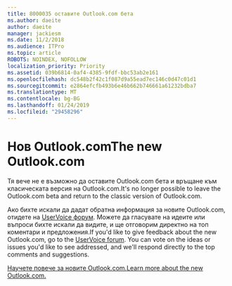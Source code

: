 ```yaml
---
title: 8000035 оставите Outlook.com бета
ms.author: daeite
author: daeite
manager: jackiesm
ms.date: 11/2/2018
ms.audience: ITPro
ms.topic: article
ROBOTS: NOINDEX, NOFOLLOW
localization_priority: Priority
ms.assetid: 039b6814-0af4-4385-9fdf-bbc53ab2e161
ms.openlocfilehash: dc548b2f42c1f087d9a55ead7ec146c0d47c01d1
ms.sourcegitcommit: e2864efcfb493b6e46b662b746661a61232bdba7
ms.translationtype: MT
ms.contentlocale: bg-BG
ms.lasthandoff: 01/24/2019
ms.locfileid: "29458296"
---
```

# <a name="the-new-outlookcom"></a><span data-ttu-id="c5d86-102">Нов Outlook.com</span><span class="sxs-lookup"><span data-stu-id="c5d86-102">The new Outlook.com</span></span>

<span data-ttu-id="c5d86-103">Тя вече не е възможно да оставите Outlook.com бета и връщане към класическата версия на Outlook.com.</span><span class="sxs-lookup"><span data-stu-id="c5d86-103">It's no longer possible to leave the Outlook.com beta and return to the classic version of Outlook.com.</span></span>
  
<span data-ttu-id="c5d86-p101">Ако бихте искали да дадат обратна информация за новите Outlook.com, отидете на [UserVoice форум](https://go.microsoft.com/fwlink/p/?linkid=851599). Можете да гласувате на идеите или въпроси бихте искали да видите, и ще отговорим директно на топ коментари и предложения.</span><span class="sxs-lookup"><span data-stu-id="c5d86-p101">If you'd like to give feedback about the new Outlook.com, go to the [UserVoice forum](https://go.microsoft.com/fwlink/p/?linkid=851599). You can vote on the ideas or issues you'd like to see addressed, and we'll respond directly to the top comments and suggestions.</span></span>
  
[<span data-ttu-id="c5d86-106">Научете повече за новите Outlook.com.</span><span class="sxs-lookup"><span data-stu-id="c5d86-106">Learn more about the new Outlook.com.</span></span>](https://go.microsoft.com/fwlink/p/?linkid=874356)
  

